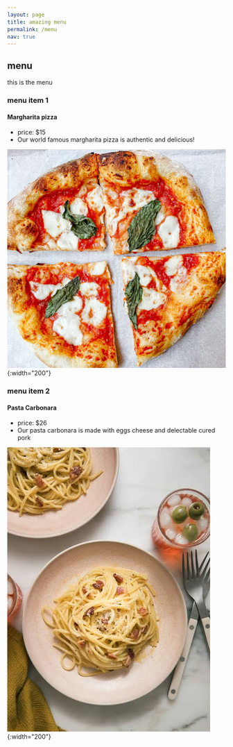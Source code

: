 ```yaml
---
layout: page
title: amazing menu
permalink: /menu
nav: true
---
```


## menu

this is the menu

### menu item 1

#### Margharita pizza

- price: $15
- Our world famous margharita pizza is authentic and delicious!

![logo](./assets/images/colin-pizza.webp){:width="200"}

### menu item 2

#### Pasta Carbonara

- price: $26
- Our pasta carbonara is made with eggs cheese and delectable cured pork

![logo](./assets/images/pasta_carbonara.jpeg){:width="200"}